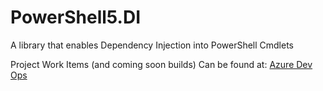 # PowerShell5.DI
A library that enables Dependency Injection into PowerShell Cmdlets

Project Work Items (and coming soon builds) Can be found at: [Azure Dev Ops](https://dev.azure.com/utmo-public/PowerShell%20Infrastructure/)
